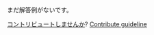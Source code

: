 
まだ解答例がないです。

[コントリビュートしませんか](https://github.com/BFEdev/BFE.dev-solutions/blob/main/question/what-are-you-learning-right-now_ja.md)?  [Contribute guideline](https://github.com/BFEdev/BFE.dev-solutions#how-to-contribute)
